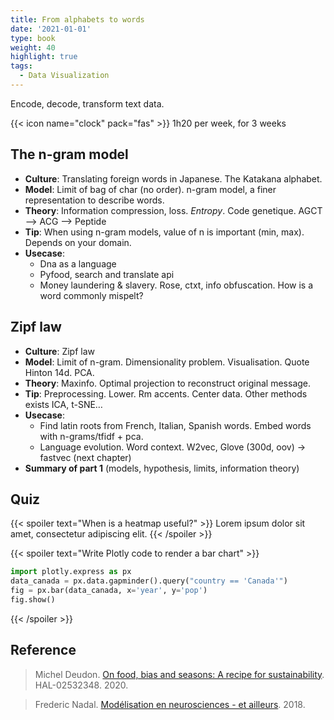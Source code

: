 ```yaml
---
title: From alphabets to words
date: '2021-01-01'
type: book
weight: 40
highlight: true
tags:
  - Data Visualization
---
```


Encode, decode, transform text data.

<!--more-->

{{< icon name="clock" pack="fas" >}} 1h20 per week, for 3 weeks

## The n-gram model

- **Culture**: Translating foreign words in Japanese. The Katakana alphabet.
- **Model**: Limit of bag of char (no order). n-gram model, a finer representation to describe words.
- **Theory**: Information compression, loss. *Entropy*. Code genetique. AGCT —> ACG —> Peptide
- **Tip**: When using n-gram models, value of n is important (min, max). Depends on your domain.
- **Usecase**:
    - Dna as a language
    - Pyfood, search and translate api
    - Money laundering & slavery. Rose, ctxt, info obfuscation. How is a word commonly mispelt?
    

## Zipf law

- **Culture**: Zipf law
- **Model**: Limit of n-gram. Dimensionality problem. Visualisation. Quote Hinton 14d. PCA.
- **Theory**: Maxinfo. Optimal projection to reconstruct original message.
- **Tip**: Preprocessing. Lower. Rm accents. Center data. Other methods exists ICA, t-SNE…
- **Usecase**:
    - Find latin roots from French, Italian, Spanish words. Embed words with n-grams/tfidf + pca.
    - Language evolution. Word context. W2vec, Glove (300d, oov) → fastvec (next chapter)
- **Summary of part 1** (models, hypothesis, limits, information theory)

## Quiz

{{< spoiler text="When is a heatmap useful?" >}}
Lorem ipsum dolor sit amet, consectetur adipiscing elit.
{{< /spoiler >}}

{{< spoiler text="Write Plotly code to render a bar chart" >}}

```python
import plotly.express as px
data_canada = px.data.gapminder().query("country == 'Canada'")
fig = px.bar(data_canada, x='year', y='pop')
fig.show()
```

{{< /spoiler >}}


## Reference

> Michel Deudon. [On food, bias and seasons: A recipe for sustainability](https://hal.archives-ouvertes.fr/hal-02532348). HAL-02532348. 2020.

> Frederic Nadal. [Modélisation en neurosciences - et ailleurs](http://www.lps.ens.fr/~nadal/Cours/MVA/). 2018.